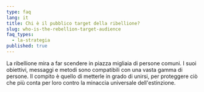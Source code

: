 ```yaml
---
type: faq
lang: it
title: Chi è il pubblico target della ribellione?
slug: who-is-the-rebellion-target-audience
faq_types:
  - la-strategia
published: true
---
```

La ribellione mira a far scendere in piazza migliaia di persone comuni. I suoi obiettivi, messaggi e metodi sono compatibili con una vasta gamma di persone. Il compito è quello di metterle in grado di unirsi, per proteggere ciò che più conta per loro contro la minaccia universale dell'estinzione.
